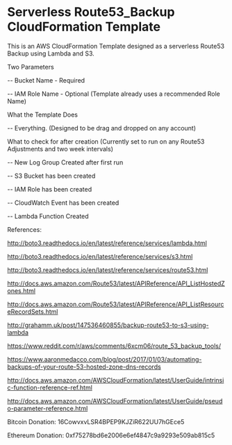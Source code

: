 # Serverless Route53_Backup CloudFormation Template

This is an AWS CloudFormation Template designed as a serverless Route53 Backup using Lambda and S3.<p>

Two Parameters
     <p>
     -- Bucket Name - Required<p>
     -- IAM Role Name - Optional (Template already uses a recommended Role Name)<p>
What the Template Does<p>
     -- Everything. (Designed to be drag and dropped on any account)<p>
What to check for after creation  (Currently set to run on any Route53 Adjustments and two week intervals)<p>
     -- New Log Group Created after first run <p>
     -- S3 Bucket has been created <p>
     -- IAM Role has been created <p>
     -- CloudWatch Event has been created <p>
     -- Lambda Function Created <p>

References: <p>
http://boto3.readthedocs.io/en/latest/reference/services/lambda.html<p>
http://boto3.readthedocs.io/en/latest/reference/services/s3.html<p>
http://boto3.readthedocs.io/en/latest/reference/services/route53.html<p>
http://docs.aws.amazon.com/Route53/latest/APIReference/API_ListHostedZones.html<p>
http://docs.aws.amazon.com/Route53/latest/APIReference/API_ListResourceRecordSets.html<p>
http://grahamm.uk/post/147536460855/backup-route53-to-s3-using-lambda<p>
https://www.reddit.com/r/aws/comments/6xcm06/route_53_backup_tools/<p>
https://www.aaronmedacco.com/blog/post/2017/01/03/automating-backups-of-your-route-53-hosted-zone-dns-records<p>
http://docs.aws.amazon.com/AWSCloudFormation/latest/UserGuide/intrinsic-function-reference-ref.html<p>
http://docs.aws.amazon.com/AWSCloudFormation/latest/UserGuide/pseudo-parameter-reference.html<p>

<p>
Bitcoin Donation:   16CowvxvLSR4BPEP9KJZiR622UU7hGEce5 <p>
Ethereum Donation:	0xf75278bd6e2006e6ef4847c9a9293e509ab815c5<p>


